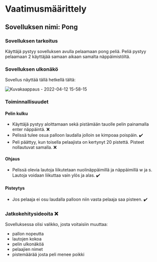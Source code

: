 # Vaatimusmäärittely
## Sovelluksen nimi: Pong
### Sovelluksen tarkoitus
Käyttäjä pystyy sovelluksen avulla pelaamaan pong peliä. Peliä pystyy pelaamaan 2 käyttäjää samaan aikaan samalta näppäimistöltä.

### Sovelluksen ulkonäkö
Sovellus näyttää tällä hetkellä tältä:

![Kuvakaappaus - 2022-04-12 15-58-15](https://user-images.githubusercontent.com/56686737/162968802-253e7ea0-9c68-462c-bd3a-172d48e3cd9d.jpg)
### Toiminnallisuudet
#### Pelin kulku
* Käyttäjä pystyy aloittamaan sekä pistämään tauolle pelin painamalla enter näppäintä. :x:
* Pelissä tulee osua palloon laudalla jolloin se kimpoaa poispäin. :heavy_check_mark:
* Peli päättyy, kun toisella pelaajista on kertynyt 20 pistettä. Pisteet nollautuvat samalla. :x:
#### Ohjaus
* Pelissä olevia lautoja liikutetaan nuolinäppäimillä ja näppäimillä w ja s. Lautoja voidaan liikuttaa vain ylös ja alas. :heavy_check_mark:
#### Pisteytys
* Jos pelaaja ei osu laudalla palloon niin vasta pelaaja saa pisteen. :heavy_check_mark:
### Jatkokehitysideoita :x:
Sovelluksessa olisi valikko, josta voitaisiin muuttaa:
* pallon nopeutta 
* lautojen kokoa 
* pelin ulkonäköä
* pelaajien nimet
* pistemäärää josta peli menee poikki
